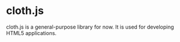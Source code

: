 cloth.js
========

cloth.js is a general-purpose library for now. It is used for developing HTML5 applications.
